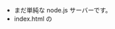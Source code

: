 - まだ単純な node.js サーバーです。
- index.html の<script>で fetch 文の backend の絶対 path と相対 path を切り替える。
- ./frontend/docker-compose.yml で frontend を立ち上げた場合
  - nginx のリバースプロキシが存在しないので、frontend の url は http://localhost:3000
  - ./frontend/public/index.html の window.API_BASE_URL は'http://localhost:80'
- ./docker-compose.yml で frontend を立ち上げた場合
  - nginx のリバースプロキシの向こう側なので、frontend の url は http://localhost:80
  - ./frontend/public/index.html window.API_BASE_URL は'' nginx が付与してくれるので不要。
- 親子リポジトリのプルリク・マージを確認中。

